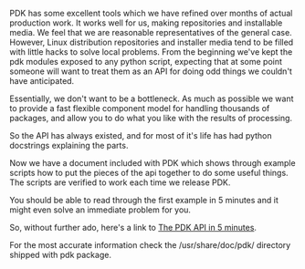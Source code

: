 PDK has some excellent tools which we have refined over months of actual production work. It works well for us, making repositories and installable media. We feel that we are reasonable representatives of the general case. However, Linux distribution repositories and installer media tend to be filled with little hacks to solve local problems. From the beginning we've kept the pdk modules exposed to any python script, expecting that at some point someone will want to treat them as an API for doing odd things we couldn't have anticipated.

Essentially, we don't want to be a bottleneck. As much as possible we want to provide a fast flexible component model for handling thousands of packages, and allow you to do what you like with the results of processing.

So the API has always existed, and for most of it's life has had python docstrings explaining the parts.

Now we have a document included with PDK which shows through example scripts how to put the pieces of the api together to do some useful things. The scripts are verified to work each time we release PDK.

You should be able to read through the first example in 5 minutes and it might even solve an immediate problem for you.

So, without further ado, here's a link to [The PDK API in 5 minutes](../doc/api-in-5min.fw).

For the most accurate information check the /usr/share/doc/pdk/ directory shipped with pdk package. 
